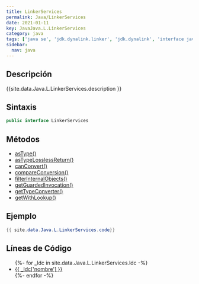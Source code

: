 ```yaml
---
title: LinkerServices
permalink: Java/LinkerServices
date: 2021-01-11
key: JavaJava.L.LinkerServices
category: java
tags: ['java se', 'jdk.dynalink.linker', 'jdk.dynalink', 'interface java', 'Java 1.0']
sidebar: 
  nav: java
---
```


## Descripción
{{site.data.Java.L.LinkerServices.description }}

## Sintaxis
~~~java
public interface LinkerServices
~~~

## Métodos
* [asType()](/Java/LinkerServices/asType)
* [asTypeLosslessReturn()](/Java/LinkerServices/asTypeLosslessReturn)
* [canConvert()](/Java/LinkerServices/canConvert)
* [compareConversion()](/Java/LinkerServices/compareConversion)
* [filterInternalObjects()](/Java/LinkerServices/filterInternalObjects)
* [getGuardedInvocation()](/Java/LinkerServices/getGuardedInvocation)
* [getTypeConverter()](/Java/LinkerServices/getTypeConverter)
* [getWithLookup()](/Java/LinkerServices/getWithLookup)

## Ejemplo
~~~java
{{ site.data.Java.L.LinkerServices.code}}
~~~

## Líneas de Código
<ul>
{%- for _ldc in site.data.Java.L.LinkerServices.ldc -%}
   <li>
       <a href="{{_ldc['url'] }}">{{ _ldc['nombre'] }}</a>
   </li>
{%- endfor -%}
</ul>
